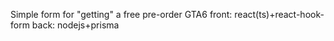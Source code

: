 Simple form for "getting" a free pre-order GTA6
front: react(ts)+react-hook-form
back: nodejs+prisma

